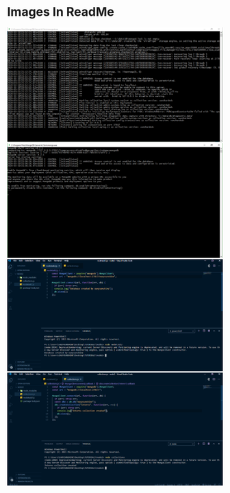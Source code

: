 # Images In ReadMe

![](images/Mongod.exe-File.PNG)
![](images/Mongo.exe-File.PNG)
![](images/Database-created.PNG)
![](images/interns-collection-created.PNG)
